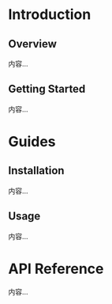 # Introduction

## Overview

内容...

## Getting Started

内容...

# Guides

## Installation

内容...

## Usage

内容...

# API Reference

内容...
